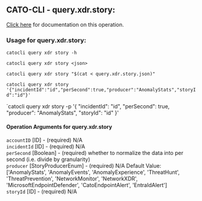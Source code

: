 
## CATO-CLI - query.xdr.story:
[Click here](https://api.catonetworks.com/documentation/#query-query.xdr.story) for documentation on this operation.

### Usage for query.xdr.story:

`catocli query xdr story -h`

`catocli query xdr story <json>`

`catocli query xdr story "$(cat < query.xdr.story.json)"`

`catocli query xdr story '{"incidentId":"id","perSecond":true,"producer":"AnomalyStats","storyId":"id"}'`

`catocli query xdr story -p '{
    "incidentId": "id",
    "perSecond": true,
    "producer": "AnomalyStats",
    "storyId": "id"
}'


#### Operation Arguments for query.xdr.story ####

`accountID` [ID] - (required) N/A    
`incidentId` [ID] - (required) N/A    
`perSecond` [Boolean] - (required) whether to normalize the data into per second (i.e. divide by granularity)    
`producer` [StoryProducerEnum] - (required) N/A Default Value: ['AnomalyStats', 'AnomalyEvents', 'AnomalyExperience', 'ThreatHunt', 'ThreatPrevention', 'NetworkMonitor', 'NetworkXDR', 'MicrosoftEndpointDefender', 'CatoEndpointAlert', 'EntraIdAlert']   
`storyId` [ID] - (required) N/A    
